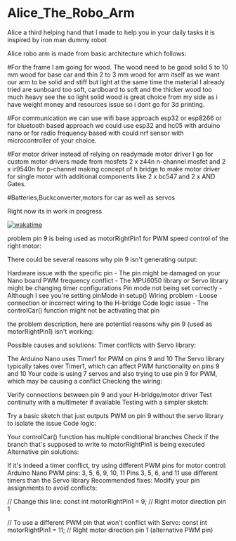 # Alice_The_Robo_Arm
Alice a third helping hand that I made to help you in your daily tasks it is inspired by iron man dummy robot


Alice robo arm is made from basic architecture which follows:

#For the frame I am going for wood. The wood need to be good solid 5 to 10 mm wood for base car and thin 2 to 3 mm 
wood for arm itself as we want our arm to be solid and stiff but light at the same time the material I already 
tried are sunboard too soft, cardboard to soft and the thicker wood too much heavy see the so light solid wood
is great choice from my side as i have weight money and resources issue so i dont go for 3d printing.

#For communication we can use wifi base approach esp32 or esp8266 or for bluetooth based approach we could use 
esp32 and hc05 with arduino nano or for radio frequency based with could nrf sensor with microcontroller of your choice.

#For motor driver instead of relying on readymade motor driver I go for custom motor drivers made from mosfets 
2 x z44n n-channel mosfet and 2 x ir9540n for p-channel making concept of h bridge to make motor driver for 
single motor with additional components like 2 x bc547 and 2 x AND Gates.

#Batteries,Buckconverter,motors for car as well as servos 



Right now its in work in progress 

[![wakatime](https://wakatime.com/badge/github/Ester-D-Kate/Alice_The_Robo_Arm.svg)](https://wakatime.com/badge/github/Ester-D-Kate/Alice_The_Robo_Arm)



problem 
pin 9 is being used as motorRightPin1 for PWM speed control of the right motor:

There could be several reasons why pin 9 isn't generating output:

Hardware issue with the specific pin - The pin might be damaged on your Nano board
PWM frequency conflict - The MPU6050 library or Servo library might be changing timer configurations
Pin mode not being set correctly - Although I see you're setting pinMode in setup()
Wiring problem - Loose connection or incorrect wiring to the H-bridge
Code logic issue - The controlCar() function might not be activating that pin

the problem description, here are potential reasons why pin 9 (used as motorRightPin1) isn't working:

Possible causes and solutions:
Timer conflicts with Servo library:

The Arduino Nano uses Timer1 for PWM on pins 9 and 10
The Servo library typically takes over Timer1, which can affect PWM functionality on pins 9 and 10
Your code is using 7 servos and also trying to use pin 9 for PWM, which may be causing a conflict
Checking the wiring:

Verify connections between pin 9 and your H-bridge/motor driver
Test continuity with a multimeter if available
Testing with a simpler sketch:

Try a basic sketch that just outputs PWM on pin 9 without the servo library to isolate the issue
Code logic:

Your controlCar() function has multiple conditional branches
Check if the branch that's supposed to write to motorRightPin1 is being executed
Alternative pin solutions:

If it's indeed a timer conflict, try using different PWM pins for motor control:
Arduino Nano PWM pins: 3, 5, 6, 9, 10, 11
Pins 3, 5, 6, and 11 use different timers than the Servo library
Recommended fixes:
Modify your pin assignments to avoid conflicts:

// Change this line:
const int motorRightPin1 = 9;   // Right motor direction pin 1

// To use a different PWM pin that won't conflict with Servo:
const int motorRightPin1 = 11;  // Right motor direction pin 1 (alternative PWM pin)